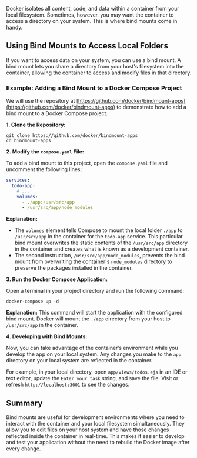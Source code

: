 Docker isolates all content, code, and data within a container from your local
filesystem. Sometimes, however, you may want the container to access a directory
on your system. This is where bind mounts come in handy.

## Using Bind Mounts to Access Local Folders

If you want to access data on your system, you can use a bind mount. A bind
mount lets you share a directory from your host's filesystem into the container,
allowing the container to access and modify files in that directory.

### Example: Adding a Bind Mount to a Docker Compose Project

We will use the repository at
[https://github.com/docker/bindmount-apps](https://github.com/docker/bindmount-apps)
to demonstrate how to add a bind mount to a Docker Compose project.

**1. Clone the Repository:**

   ```
   git clone https://github.com/docker/bindmount-apps
   cd bindmount-apps
   ```

**2. Modify the `compose.yaml` File:**

   To add a bind mount to this project, open the `compose.yaml` file and
   uncomment the following lines:

   ```yaml
   services:
     todo-app:
       # ...
       volumes:
         - ./app:/usr/src/app
         - /usr/src/app/node_modules
   ```

**Explanation:**

   - The `volumes` element tells Compose to mount the local folder `./app` to
     `/usr/src/app` in the container for the `todo-app` service. This particular
     bind mount overwrites the static contents of the `/usr/src/app` directory
     in the container and creates what is known as a development container.
   - The second instruction, `/usr/src/app/node_modules`, prevents the bind
     mount from overwriting the container's `node_modules` directory to preserve
     the packages installed in the container.

**3. Run the Docker Compose Application:**

   Open a terminal in your project directory and run the following command:
   ```
   docker-compose up -d
   ```

   **Explanation:** This command will start the application with the configured
   bind mount. Docker will mount the `./app` directory from your host to
   `/usr/src/app` in the container.

**4. Developing with Bind Mounts:**

   Now, you can take advantage of the container’s environment while you develop
   the app on your local system. Any changes you make to the `app` directory on
   your local system are reflected in the container.

   For example, in your local directory, open `app/views/todos.ejs` in an IDE or
   text editor, update the `Enter your task` string, and save the file. Visit or
   refresh `http://localhost:3001` to see the changes.

## Summary

Bind mounts are useful for development environments where you need to interact
with the container and your local filesystem simultaneously. They allow you to
edit files on your host system and have those changes reflected inside the
container in real-time. This makes it easier to develop and test your
application without the need to rebuild the Docker image after every change.
